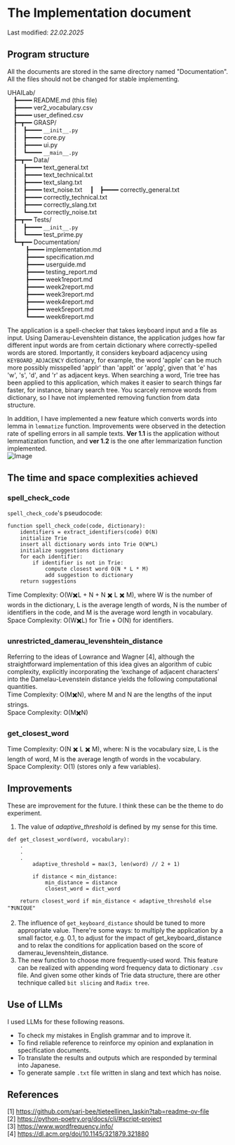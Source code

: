 # The Implementation document
Last modified: *22.02.2025*

## Program structure  
All the documents are stored in the same directory named "Documentation".  
All the files should not be changed for stable implementing.

UHAILab/  
&emsp;┣━━━━ README.md (this file)  
&emsp;┣━━━━ ver2_vocabulary.csv  
&emsp;┣━━━━ user_defined.csv  
&emsp;┣━┳━━ GRASP/  
&emsp;┃&emsp;┣━━━━ ```__init__.py```  
&emsp;┃&emsp;┣━━━━ core.py  
&emsp;┃&emsp;┣━━━━ ui.py  
&emsp;┃&emsp;┗━━━━ ```__main__.py```  
&emsp;┣━┳━━ Data/  
&emsp;┃&emsp;┣━━━━ text_general.txt   
&emsp;┃&emsp;┣━━━━ text_technical.txt  
&emsp;┃&emsp;┣━━━━ text_slang.txt  
&emsp;┃&emsp;┣━━━━ text_noise.txt 
&emsp;┃&emsp;┣━━━━ correctly_general.txt  
&emsp;┃&emsp;┣━━━━ correctly_technical.txt  
&emsp;┃&emsp;┣━━━━ correctly_slang.txt  
&emsp;┃&emsp;┗━━━━ correctly_noise.txt  
&emsp;┣━┳━━ Tests/  
&emsp;┃&emsp;┣━━━━ ```__init__.py```  
&emsp;┃&emsp;┗━━━━ test_prime.py    
&emsp;┗━┳━━ Documentation/  
&emsp;&emsp;&emsp;┣━━━━ implementation.md  
&emsp;&emsp;&emsp;┣━━━━ specification.md  
&emsp;&emsp;&emsp;┣━━━━ userguide.md  
&emsp;&emsp;&emsp;┣━━━━ testing_report.md  
&emsp;&emsp;&emsp;┣━━━━ week1report.md  
&emsp;&emsp;&emsp;┣━━━━ week2report.md  
&emsp;&emsp;&emsp;┣━━━━ week3report.md  
&emsp;&emsp;&emsp;┣━━━━ week4report.md  
&emsp;&emsp;&emsp;┣━━━━ week5report.md  
&emsp;&emsp;&emsp;┗━━━━ week6report.md   

The application is a spell-checker that takes keyboard input and a file as input. Using Damerau-Levenshtein distance, the application judges how far different input words are from certain dictionary where correctly-spelled words are stored. Importantly, it considers keyboard adjacency using ```KEYBOARD_ADJACENCY``` dictionary, for example, the word 'apple' can be much more possibly misspelled 'applr' than 'applt' or 'applg', given that 'e' has 'w', 's', 'd', and 'r' as adjacent keys. When searching a word, Trie tree has been applied to this application, which makes it easier to search things far faster, for instance, binary search tree. You scarcely remove words from dictionary, so I have not implemented removing function from data structure.  

In addition, I have implemented a new feature which converts words into lemma in ```lemmatize``` function. Improvements were observed in the detection rate of spelling errors in all sample texts. **Ver 1.1** is the application without lemmatization function, and **ver 1.2** is the one after lemmarization function implemented.  
![Image](https://github.com/user-attachments/assets/85adbb85-5437-458b-9fca-08010956fcbf)

## The time and space complexities achieved
### spell_check_code
```spell_check_code```'s pseudocode:  
```
function spell_check_code(code, dictionary):
    identifiers = extract_identifiers(code) O(N)
    initialize Trie
    insert all dictionary words into Trie O(W*L)
    initialize suggestions dictionary
    for each identifier:
        if identifier is not in Trie:
            compute closest word O(N * L * M)
            add suggestion to dictionary
    return suggestions
```  
Time Complexity: O(W✖️L + N + N ✖️ L ✖️ M), where W is the number of words in the dictionary, L is the average length of words, N is the number of identifiers in the code, and M is the average word length in vocabulary.  
Space Complexity: O(W✖️L) for Trie + O(N) for identifiers.  
### unrestricted_damerau_levenshtein_distance
Referring to the ideas of Lowrance and Wagner [4], although the straightforward implementation of this idea gives an algorithm of cubic complexity, explicitly incorporating the ‘exchange of adjacent characters’ into the Damelau-Levenstein distance yields the following computational quantities.  
Time Complexity: O(M✖️N), where M and N are the lengths of the input strings.  
Space Complexity: O(M✖️N)  

### get_closest_word
Time Complexity: O(N ✖️ L ✖️ M), where: N is the vocabulary size, L is the length of word, M is the average length of words in the vocabulary.  
Space Complexity: O(1) (stores only a few variables).  

## Improvements
These are improvement for the future. I think these can be the theme to do experiment. 
1. The value of *adaptive_threshold* is defined by my sense for this time. 
```
def get_closest_word(word, vocabulary):
    .
    .
    .
        adaptive_threshold = max(3, len(word) // 2 + 1)

        if distance < min_distance:
            min_distance = distance
            closest_word = dict_word
    
    return closest_word if min_distance < adaptive_threshold else "❓UNIQUE"
```  
2. The influence of ```get_keyboard_distance``` should be tuned to more appropriate value. There're some ways: to multiply the application by a small factor, e.g. 0.1, to adjust for the impact of get_keyboard_distance and to relax the conditions for application based on the score of damerau_levenshtein_distance.  
3. The new function to choose more frequently-used word. This feature can be realized with appending word frequency data to dictionary ```.csv``` file. And given some other kinds of Trie data structure, there are other technique called `bit slicing` and `Radix tree`.  

## Use of LLMs
I used LLMs for these following reasons.
- To check my mistakes in English grammar and to improve it.  
- To find reliable reference to reinforce my opinion and explanation in specification documents.  
- To translate the results and outputs which are responded by terminal into Japanese.  
- To generate sample ```.txt``` file written in slang and text which has noise.  

## References
[1] https://github.com/sari-bee/tieteellinen_laskin?tab=readme-ov-file  
[2] https://python-poetry.org/docs/cli/#script-project  
[3] https://www.wordfrequency.info/  
[4] https://dl.acm.org/doi/10.1145/321879.321880  